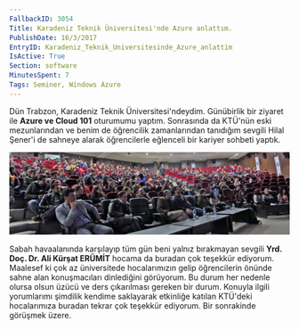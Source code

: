 ```yaml
---
FallbackID: 3054
Title: Karadeniz Teknik Üniversitesi'nde Azure anlattım.
PublishDate: 16/3/2017
EntryID: Karadeniz_Teknik_Universitesinde_Azure_anlattim
IsActive: True
Section: software
MinutesSpent: 7
Tags: Seminer, Windows Azure
---
```

Dün Trabzon, Karadeniz Teknik Üniversitesi'ndeydim. Günübirlik bir ziyaret ile **Azure ve Cloud 101** oturumumu yaptım. Sonrasında da KTÜ'nün eski mezunlarından ve benim de öğrencilik zamanlarından tanıdığım sevgili Hilal Şener'i de sahneye alarak öğrencilerle eğlenceli bir kariyer sohbeti yaptık.

![Trabzon, Karadeniz Teknik Üniversitesi ziyaretim.](media/Karadeniz_Teknik_Universitesinde_Azure_anlattim/trabzon.jpg)

Sabah havaalanında karşılayıp tüm gün beni yalnız bırakmayan sevgili **Yrd. Doç. Dr. Ali Kürşat ERÜMİT** hocama da buradan çok teşekkür ediyorum. Maalesef ki çok az üniversitede hocalarımızın gelip öğrencilerin önünde sahne alan konuşmacıları dinlediğini görüyorum. Bu durum her nedenle olursa olsun üzücü ve ders çıkarılması gereken bir durum. Konuyla ilgili yorumlarımı şimdilik kendime saklayarak etkinliğe katılan KTÜ'deki hocalarımıza buradan tekrar çok teşekkür ediyorum. Bir sonrakinde görüşmek üzere.
